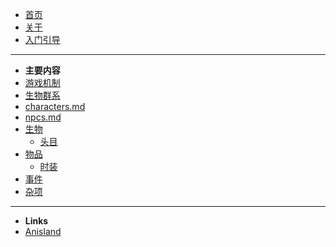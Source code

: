 - [首页]()
- [关于](about.md) 
- [入门引导](guide.md) 



---



- **主要内容**
- [游戏机制](game-machanics.md) 
- [生物群系](biomes.md) 
-  [characters.md](characters.md) 
  -  [npcs.md](npcs.md) 
- [生物](creatures.md)  
  - [头目](bosses.md) 
- [物品](items.md) 
  -  [时装](fashon.md) 
- [事件](events.md) 
- [杂项](miscs.md) 

---
- **Links**
- [<i class="fa-brands fa-github"></i> Anisland](https://github.com/6bir/Anisland)